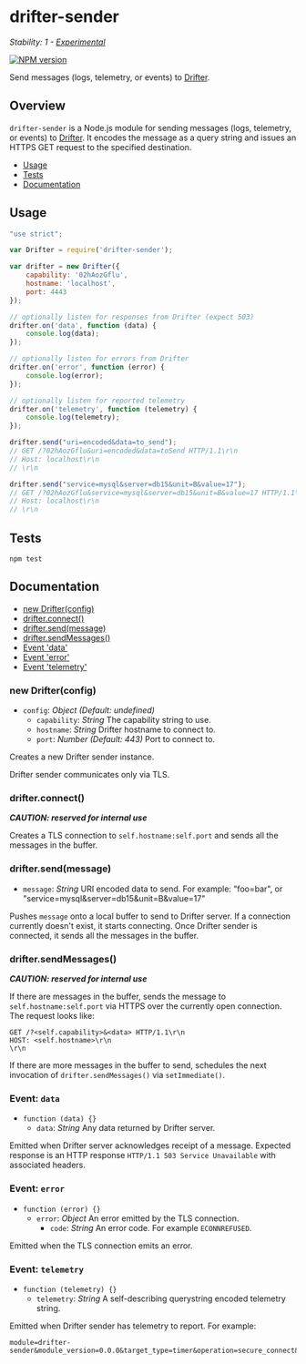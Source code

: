 # drifter-sender

_Stability: 1 - [Experimental](https://github.com/tristanls/stability-index#stability-1---experimental)_

[![NPM version](https://badge.fury.io/js/drifter-sender.png)](http://npmjs.org/package/drifter-sender)

Send messages (logs, telemetry, or events) to [Drifter](https://github.com/tristanls/drifter).

## Overview

`drifter-sender` is a Node.js module for sending messages (logs, telemetry, or events) to [Drifter](https://github.com/tristanls/drifter). It encodes the message as a query string and issues an HTTPS GET request to the specified destination.

  * [Usage](#usage)
  * [Tests](#tests)
  * [Documentation](#documentation)

## Usage

```javascript
"use strict";

var Drifter = require('drifter-sender');

var drifter = new Drifter({
    capability: '02hAozGflu',
    hostname: 'localhost',
    port: 4443
});

// optionally listen for responses from Drifter (expect 503)
drifter.on('data', function (data) {
    console.log(data);
});

// optionally listen for errors from Drifter
drifter.on('error', function (error) {
    console.log(error);
});

// optionally listen for reported telemetry
drifter.on('telemetry', function (telemetry) {
    console.log(telemetry);
});

drifter.send("uri=encoded&data=to_send");
// GET /?02hAozGflu&uri=encoded&data=toSend HTTP/1.1\r\n
// Host: localhost\r\n
// \r\n

drifter.send("service=mysql&server=db15&unit=B&value=17");
// GET /?02hAozGflu&service=mysql&server=db15&unit=B&value=17 HTTP/1.1\r\n
// Host: localhost\r\n
// \r\n

```

## Tests

    npm test

## Documentation

  * [new Drifter(config)](#new-drifterconfig)
  * [drifter.connect()](#drifterconnect)
  * [drifter.send(message)](#driftersendmessage)
  * [drifter.sendMessages()](#driftersendmessages)
  * [Event 'data'](#event-data)
  * [Event 'error'](#event-error)
  * [Event 'telemetry'](#event-telemetry)

### new Drifter(config)

* `config`: _Object_ _(Default: undefined)_
  * `capability`: _String_ The capability string to use.
  * `hostname`: _String_ Drifter hostname to connect to.
  * `port`: _Number_ _(Default: 443)_ Port to connect to.

Creates a new Drifter sender instance.

Drifter sender communicates only via TLS.

### drifter.connect()

_**CAUTION: reserved for internal use**_

Creates a TLS connection to `self.hostname:self.port` and sends all the messages in the buffer.

### drifter.send(message)

* `message`: _String_ URI encoded data to send. For example: "foo=bar", or
    "service=mysql&server=db15&unit=B&value=17"

Pushes `message` onto a local buffer to send to Drifter server. If a connection currently doesn't exist, it starts connecting. Once Drifter sender is connected, it sends all the messages in the buffer.

### drifter.sendMessages()

_**CAUTION: reserved for internal use**_

If there are messages in the buffer, sends the message to `self.hostname:self.port` via HTTPS over the currently open connection. The request looks like:

```
GET /?<self.capability>&<data> HTTP/1.1\r\n
HOST: <self.hostname>\r\n
\r\n
```

If there are more messages in the buffer to send, schedules the next invocation of `drifter.sendMessages()` via `setImmediate()`.

### Event: `data`

* `function (data) {}`
  * `data`: _String_ Any data returned by Drifter server.

Emitted when Drifter server acknowledges receipt of a message. Expected response is an HTTP response `HTTP/1.1 503 Service Unavailable` with associated headers.

### Event: `error`

* `function (error) {}`
  * `error`: _Object_ An error emitted by the TLS connection.
    * `code`: _String_ An error code. For example `ECONNREFUSED`.

Emitted when the TLS connection emits an error.

### Event: `telemetry`

* `function (telemetry) {}`
  * `telemetry`: _String_ A self-describing querystring encoded telemetry string.

Emitted when Drifter sender has telemetry to report. For example:

```
module=drifter-sender&module_version=0.0.0&target_type=timer&operation=secure_connect&unit=ns&value=3713603
```
